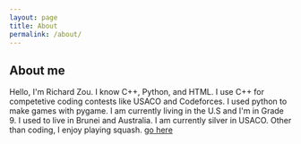 ```yaml
---
layout: page
title: About
permalink: /about/
---
```


## About me

Hello, I'm Richard Zou. I know C++, Python, and HTML. I use C++ for competetive coding contests like USACO and Codeforces. I used python to make games with pygame. I am currently living in the U.S and I'm in Grade 9. I used to live in Brunei and Australia. I am currently silver in USACO. Other than coding, I enjoy playing squash.
<a href="richardbrunei.github.io/bio.html">go here</a>
